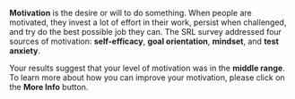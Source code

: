 **Motivation** is the desire or will to do something. When people are motivated, they invest a lot of effort in their work, persist when challenged, and try do the best possible job they can. The SRL survey addressed four sources of motivation: **self-efficacy**, **goal orientation**, **mindset**, and **test anxiety**. 

Your results suggest that your level of motivation was in the **middle range**. To learn more about how you can improve your motivation, please click on the **More Info** button. 
